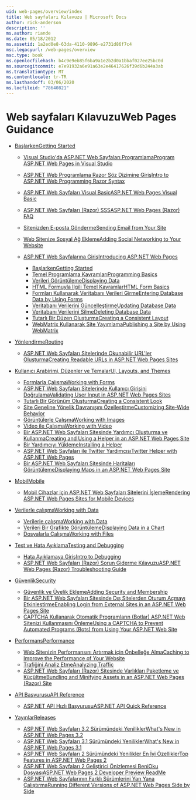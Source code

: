 ```yaml
---
uid: web-pages/overview/index
title: Web sayfaları Kılavuzu | Microsoft Docs
author: rick-anderson
description: ''
ms.author: riande
ms.date: 05/18/2012
ms.assetid: 1a2ed0e8-63da-4110-9896-e2731d86f7c4
msc.legacyurl: /web-pages/overview
msc.type: book
ms.openlocfilehash: b4c9e9eb85f6ba9a1e2b2d0a1bbaf027ee25bc0d
ms.sourcegitcommit: e7e91932a6e91a63e2e46417626f39d6b244a3ab
ms.translationtype: MT
ms.contentlocale: tr-TR
ms.lasthandoff: 03/06/2020
ms.locfileid: "78640821"
---
```

# <a name="web-pages-guidance"></a><span data-ttu-id="e0332-102">Web sayfaları Kılavuzu</span><span class="sxs-lookup"><span data-stu-id="e0332-102">Web Pages Guidance</span></span>

- [<span data-ttu-id="e0332-103">Başlarken</span><span class="sxs-lookup"><span data-stu-id="e0332-103">Getting Started</span></span>](getting-started/index.md)

    - [<span data-ttu-id="e0332-104">Visual Studio'da ASP.NET Web Sayfaları Programlama</span><span class="sxs-lookup"><span data-stu-id="e0332-104">Program ASP.NET Web Pages in Visual Studio</span></span>](getting-started/program-asp-net-web-pages-in-visual-studio.md)
    - [<span data-ttu-id="e0332-105">ASP.NET Web Programlama Razor Söz Dizimine Giriş</span><span class="sxs-lookup"><span data-stu-id="e0332-105">Intro to ASP.NET Web Programming Razor Syntax</span></span>](getting-started/introducing-razor-syntax-c.md)
    - [<span data-ttu-id="e0332-106">ASP.NET Web Sayfaları Visual Basic</span><span class="sxs-lookup"><span data-stu-id="e0332-106">ASP.NET Web Pages Visual Basic</span></span>](getting-started/introducing-razor-syntax-vb.md)
    - [<span data-ttu-id="e0332-107">ASP.NET Web Sayfaları (Razor) SSS</span><span class="sxs-lookup"><span data-stu-id="e0332-107">ASP.NET Web Pages (Razor) FAQ</span></span>](getting-started/aspnet-web-pages-razor-faq.md)
    - [<span data-ttu-id="e0332-108">Sitenizden E-posta Gönderme</span><span class="sxs-lookup"><span data-stu-id="e0332-108">Sending Email from Your Site</span></span>](getting-started/11-adding-email-to-your-web-site.md)
    - [<span data-ttu-id="e0332-109">Web Sitenize Sosyal Ağ Ekleme</span><span class="sxs-lookup"><span data-stu-id="e0332-109">Adding Social Networking to Your Website</span></span>](getting-started/13-adding-social-networking-to-your-web-site.md)
    - [<span data-ttu-id="e0332-110">ASP.NET Web Sayfalarına Giriş</span><span class="sxs-lookup"><span data-stu-id="e0332-110">Introducing ASP.NET Web Pages</span></span>](getting-started/introducing-aspnet-web-pages-2/index.md)

        - [<span data-ttu-id="e0332-111">Başlarken</span><span class="sxs-lookup"><span data-stu-id="e0332-111">Getting Started</span></span>](getting-started/introducing-aspnet-web-pages-2/getting-started.md)
        - [<span data-ttu-id="e0332-112">Temel Programlama Kavramları</span><span class="sxs-lookup"><span data-stu-id="e0332-112">Programming Basics</span></span>](getting-started/introducing-aspnet-web-pages-2/intro-to-web-pages-programming.md)
        - [<span data-ttu-id="e0332-113">Verileri Görüntüleme</span><span class="sxs-lookup"><span data-stu-id="e0332-113">Displaying Data</span></span>](getting-started/introducing-aspnet-web-pages-2/displaying-data.md)
        - [<span data-ttu-id="e0332-114">HTML Formuyla İlgili Temel Kavramlar</span><span class="sxs-lookup"><span data-stu-id="e0332-114">HTML Form Basics</span></span>](getting-started/introducing-aspnet-web-pages-2/form-basics.md)
        - [<span data-ttu-id="e0332-115">Formları Kullanarak Veritabanı Verileri Girme</span><span class="sxs-lookup"><span data-stu-id="e0332-115">Entering Database Data by Using Forms</span></span>](getting-started/introducing-aspnet-web-pages-2/entering-data.md)
        - [<span data-ttu-id="e0332-116">Veritabanı Verilerini Güncelleştirme</span><span class="sxs-lookup"><span data-stu-id="e0332-116">Updating Database Data</span></span>](getting-started/introducing-aspnet-web-pages-2/updating-data.md)
        - [<span data-ttu-id="e0332-117">Veritabanı Verilerini Silme</span><span class="sxs-lookup"><span data-stu-id="e0332-117">Deleting Database Data</span></span>](getting-started/introducing-aspnet-web-pages-2/deleting-data.md)
        - [<span data-ttu-id="e0332-118">Tutarlı Bir Düzen Oluşturma</span><span class="sxs-lookup"><span data-stu-id="e0332-118">Creating a Consistent Layout</span></span>](getting-started/introducing-aspnet-web-pages-2/layouts.md)
        - [<span data-ttu-id="e0332-119">WebMatrix Kullanarak Site Yayımlama</span><span class="sxs-lookup"><span data-stu-id="e0332-119">Publishing a Site by Using WebMatrix</span></span>](getting-started/introducing-aspnet-web-pages-2/publishing.md)
- [<span data-ttu-id="e0332-120">Yönlendirme</span><span class="sxs-lookup"><span data-stu-id="e0332-120">Routing</span></span>](routing/index.md)

    - [<span data-ttu-id="e0332-121">ASP.NET Web Sayfaları Sitelerinde Okunabilir URL'ler Oluşturma</span><span class="sxs-lookup"><span data-stu-id="e0332-121">Creating Readable URLs in ASP.NET Web Pages Sites</span></span>](routing/creating-readable-urls-in-aspnet-web-pages-sites.md)
- [<span data-ttu-id="e0332-122">Kullanıcı Arabirimi, Düzenler ve Temalar</span><span class="sxs-lookup"><span data-stu-id="e0332-122">UI, Layouts, and Themes</span></span>](ui-layouts-and-themes/index.md)

    - [<span data-ttu-id="e0332-123">Formlarla Çalışma</span><span class="sxs-lookup"><span data-stu-id="e0332-123">Working with Forms</span></span>](ui-layouts-and-themes/4-working-with-forms.md)
    - [<span data-ttu-id="e0332-124">ASP.NET Web Sayfaları Sitelerinde Kullanıcı Girişini Doğrulama</span><span class="sxs-lookup"><span data-stu-id="e0332-124">Validating User Input in ASP.NET Web Pages Sites</span></span>](ui-layouts-and-themes/validating-user-input-in-aspnet-web-pages-sites.md)
    - [<span data-ttu-id="e0332-125">Tutarlı Bir Görünüm Oluşturma</span><span class="sxs-lookup"><span data-stu-id="e0332-125">Creating a Consistent Look</span></span>](ui-layouts-and-themes/3-creating-a-consistent-look.md)
    - [<span data-ttu-id="e0332-126">Site Geneline Yönelik Davranışını Özelleştirme</span><span class="sxs-lookup"><span data-stu-id="e0332-126">Customizing Site-Wide Behavior</span></span>](ui-layouts-and-themes/18-customizing-site-wide-behavior.md)
    - [<span data-ttu-id="e0332-127">Görüntülerle Çalışma</span><span class="sxs-lookup"><span data-stu-id="e0332-127">Working with Images</span></span>](ui-layouts-and-themes/9-working-with-images.md)
    - [<span data-ttu-id="e0332-128">Video ile Çalışma</span><span class="sxs-lookup"><span data-stu-id="e0332-128">Working with Video</span></span>](ui-layouts-and-themes/10-working-with-video.md)
    - [<span data-ttu-id="e0332-129">Bir ASP.NET Web Sayfaları Sitesinde Yardımcı Oluşturma ve Kullanma</span><span class="sxs-lookup"><span data-stu-id="e0332-129">Creating and Using a Helper in an ASP.NET Web Pages Site</span></span>](ui-layouts-and-themes/creating-and-using-a-helper-in-an-aspnet-web-pages-site.md)
    - [<span data-ttu-id="e0332-130">Bir Yardımcıyı Yükleme</span><span class="sxs-lookup"><span data-stu-id="e0332-130">Installing a Helper</span></span>](ui-layouts-and-themes/installing-helpers.md)
    - [<span data-ttu-id="e0332-131">ASP.NET Web Sayfaları ile Twitter Yardımcısı</span><span class="sxs-lookup"><span data-stu-id="e0332-131">Twitter Helper with ASP.NET Web Pages</span></span>](ui-layouts-and-themes/twitter-helper.md)
    - [<span data-ttu-id="e0332-132">Bir ASP.NET Web Sayfaları Sitesinde Haritaları Görüntüleme</span><span class="sxs-lookup"><span data-stu-id="e0332-132">Displaying Maps in an ASP.NET Web Pages Site</span></span>](ui-layouts-and-themes/displaying-maps-in-an-aspnet-web-pages-site.md)
- [<span data-ttu-id="e0332-133">Mobil</span><span class="sxs-lookup"><span data-stu-id="e0332-133">Mobile</span></span>](mobile/index.md)

    - [<span data-ttu-id="e0332-134">Mobil Cihazlar için ASP.NET Web Sayfaları Sitelerini İşleme</span><span class="sxs-lookup"><span data-stu-id="e0332-134">Rendering ASP.NET Web Pages Sites for Mobile Devices</span></span>](mobile/rendering-aspnet-web-pages-sites-for-mobile-devices.md)
- [<span data-ttu-id="e0332-135">Verilerle çalışma</span><span class="sxs-lookup"><span data-stu-id="e0332-135">Working with Data</span></span>](data/index.md)

    - [<span data-ttu-id="e0332-136">Verilerle çalışma</span><span class="sxs-lookup"><span data-stu-id="e0332-136">Working with Data</span></span>](data/5-working-with-data.md)
    - [<span data-ttu-id="e0332-137">Verileri Bir Grafikte Görüntüleme</span><span class="sxs-lookup"><span data-stu-id="e0332-137">Displaying Data in a Chart</span></span>](data/7-displaying-data-in-a-chart.md)
    - [<span data-ttu-id="e0332-138">Dosyalarla Çalışma</span><span class="sxs-lookup"><span data-stu-id="e0332-138">Working with Files</span></span>](data/working-with-files.md)
- [<span data-ttu-id="e0332-139">Test ve Hata Ayıklama</span><span class="sxs-lookup"><span data-stu-id="e0332-139">Testing and Debugging</span></span>](testing-and-debugging/index.md)

    - [<span data-ttu-id="e0332-140">Hata Ayıklamaya Giriş</span><span class="sxs-lookup"><span data-stu-id="e0332-140">Intro to Debugging</span></span>](testing-and-debugging/introduction-to-debugging.md)
    - [<span data-ttu-id="e0332-141">ASP.NET Web Sayfaları (Razor) Sorun Giderme Kılavuzu</span><span class="sxs-lookup"><span data-stu-id="e0332-141">ASP.NET Web Pages (Razor) Troubleshooting Guide</span></span>](testing-and-debugging/aspnet-web-pages-razor-troubleshooting-guide.md)
- [<span data-ttu-id="e0332-142">Güvenlik</span><span class="sxs-lookup"><span data-stu-id="e0332-142">Security</span></span>](security/index.md)

    - [<span data-ttu-id="e0332-143">Güvenlik ve Üyelik Ekleme</span><span class="sxs-lookup"><span data-stu-id="e0332-143">Adding Security and Membership</span></span>](security/16-adding-security-and-membership.md)
    - [<span data-ttu-id="e0332-144">Bir ASP.NET Web Sayfaları Sitesinde Dış Sitelerden Oturum Açmayı Etkinleştirme</span><span class="sxs-lookup"><span data-stu-id="e0332-144">Enabling Login from External Sites in an ASP.NET Web Pages Site</span></span>](security/enabling-login-from-external-sites-in-an-aspnet-web-pages-site.md)
    - [<span data-ttu-id="e0332-145">CAPTCHA Kullanarak Otomatik Programların (Botlar) ASP.NET Web Sitenizi Kullanmasını Önleme</span><span class="sxs-lookup"><span data-stu-id="e0332-145">Using a CAPTCHA to Prevent Automated Programs (Bots) from Using Your ASP.NET Web Site</span></span>](security/using-a-catpcha-to-prevent-automated-programs-bots-from-using-your-aspnet-web-site.md)
- [<span data-ttu-id="e0332-146">Performans</span><span class="sxs-lookup"><span data-stu-id="e0332-146">Performance</span></span>](performance-and-traffic/index.md)

    - [<span data-ttu-id="e0332-147">Web Sitenizin Performansını Artırmak için Önbelleğe Alma</span><span class="sxs-lookup"><span data-stu-id="e0332-147">Caching to Improve the Performance of Your Website</span></span>](performance-and-traffic/15-caching-to-improve-the-performance-of-your-website.md)
    - [<span data-ttu-id="e0332-148">Trafiğini Analiz Etme</span><span class="sxs-lookup"><span data-stu-id="e0332-148">Analyzing Traffic</span></span>](performance-and-traffic/14-analyzing-traffic.md)
    - [<span data-ttu-id="e0332-149">ASP.NET Web Sayfaları (Razor) Sitesinde Varlıkları Paketleme ve Küçültme</span><span class="sxs-lookup"><span data-stu-id="e0332-149">Bundling and Minifying Assets in an ASP.NET Web Pages (Razor) Site</span></span>](performance-and-traffic/bundling-and-minifying-assets-in-an-aspnet-web-pages-razor-site.md)
- [<span data-ttu-id="e0332-150">API Başvurusu</span><span class="sxs-lookup"><span data-stu-id="e0332-150">API Reference</span></span>](api-reference/index.md)

    - [<span data-ttu-id="e0332-151">ASP.NET API Hızlı Başvurusu</span><span class="sxs-lookup"><span data-stu-id="e0332-151">ASP.NET API Quick Reference</span></span>](api-reference/asp-net-web-pages-api-reference.md)
- [<span data-ttu-id="e0332-152">Yayınlar</span><span class="sxs-lookup"><span data-stu-id="e0332-152">Releases</span></span>](releases/index.md)

    - [<span data-ttu-id="e0332-153">ASP.NET Web Sayfaları 3.2 Sürümündeki Yenilikler</span><span class="sxs-lookup"><span data-stu-id="e0332-153">What's New in ASP.NET Web Pages 3.2</span></span>](releases/whats-new-in-aspnet-web-pages-32.md)
    - [<span data-ttu-id="e0332-154">ASP.NET Web Sayfaları 3.1 Sürümündeki Yenilikler</span><span class="sxs-lookup"><span data-stu-id="e0332-154">What's New in ASP.NET Web Pages 3.1</span></span>](releases/whats-new-aspnet-web-pages-31.md)
    - [<span data-ttu-id="e0332-155">ASP.NET Web Sayfaları 2 Sürümündeki Yenilikler En İyi Özellikler</span><span class="sxs-lookup"><span data-stu-id="e0332-155">Top Features in ASP.NET Web Pages 2</span></span>](releases/top-features-in-web-pages-2.md)
    - [<span data-ttu-id="e0332-156">ASP.NET Web Sayfaları 2 Geliştirici Önizlemesi BeniOku Dosyası</span><span class="sxs-lookup"><span data-stu-id="e0332-156">ASP.NET Web Pages 2 Developer Preview ReadMe</span></span>](releases/aspnet-web-pages-2-developer-preview-readme.md)
    - [<span data-ttu-id="e0332-157">ASP.NET Web Sayfalarının Farklı Sürümlerini Yan Yana Çalıştırma</span><span class="sxs-lookup"><span data-stu-id="e0332-157">Running Different Versions of ASP.NET Web Pages Side by Side</span></span>](releases/running-v1-and-v2-sites-side-by-side.md)
